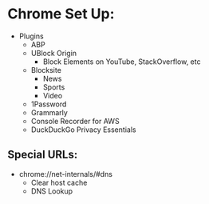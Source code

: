 # Chrome Set Up:
* Plugins
  * ABP
  * UBlock Origin
    * Block Elements on YouTube, StackOverflow, etc
  * Blocksite
    * News
    * Sports
    * Video
  * 1Password
  * Grammarly
  * Console Recorder for AWS
  * DuckDuckGo Privacy Essentials

## Special URLs:
* chrome://net-internals/#dns
  * Clear host cache
  * DNS Lookup
